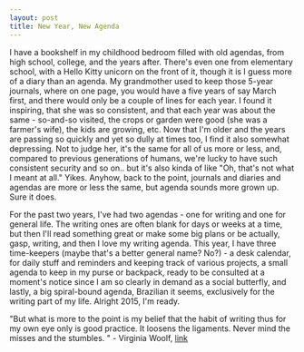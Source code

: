 ```yaml
---
layout: post
title: New Year, New Agenda
---
```


I have a bookshelf in my childhood bedroom filled with old agendas, from high school, college, and the years after. There's even one from elementary school, with a Hello Kitty unicorn on the front of it, though it is I guess more of a diary than an agenda. My grandmother used to keep those 5-year journals, where on one page, you would have a five years of say March first, and there would only be a couple of lines for each year. I found it inspiring, that she was so consistent, and that each year was about the same - so-and-so visited, the crops or garden were good (she was a farmer's wife), the kids are growing, etc. Now that I'm older and the years are passing so quickly and yet so dully at times too, I find it also somewhat depressing. Not to judge her, it's the same for all of us more or less, and, compared to previous generations of humans, we're lucky to have such consistent security and so on.. but it's also kinda of like "Oh, that's not what I meant at all." Yikes. Anyhow, back to the point, journals and diaries and agendas are more or less the same, but agenda sounds more grown up. Sure it does. 

For the past two years, I've had two agendas - one for writing and one for general life. The writing ones are often blank for days or weeks at a time, but then I'll read something great or make some big plans or be actually, gasp, writing, and then I love my writing agenda. This year, I have three time-keepers (maybe that's a better general name? No?) - a desk calendar, for daily stuff and reminders and keeping track of various projects, a small agenda to keep in my purse or backpack, ready to be consulted at a moment's notice since I am so clearly in demand as a social butterfly, and lastly, a big spiral-bound agenda, Brazilian it seems, exclusively for the writing part of my life. Alright 2015, I'm ready.

"But what is more to the point is my belief that the habit of writing thus for my own eye only is good practice. It loosens the ligaments. Never mind the misses and the stumbles. " - Virginia Woolf, [link](http://www.brainpickings.org/2013/01/25/virginia-woolf-on-keeping-a-diary/)